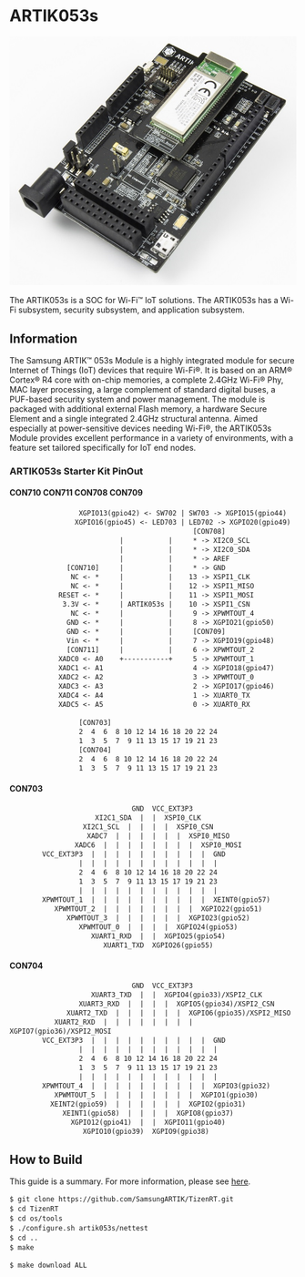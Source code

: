 # ARTIK053s

![ARTIK053s](../../../docs/media/a053.jpg)

The ARTIK053s is a SOC for Wi-Fi™ IoT solutions. The ARTIK053s has a Wi-Fi subsystem, security subsystem, and application subsystem.

## Information

The Samsung ARTIK™ 053s Module is a highly integrated module for secure Internet of Things (IoT) devices that require Wi-Fi®. It is based on an ARM® Cortex® R4 core with on-chip memories, a complete 2.4GHz Wi-Fi® Phy, MAC layer processing, a large complement of standard digital buses, a PUF-based security system and power management. The module is packaged with additional external Flash memory, a hardware Secure Element and a single integrated 2.4GHz structural antenna.
Aimed especially at power-sensitive devices needing Wi-Fi®, the ARTIK053s Module provides excellent performance in a variety of environments, with a feature set tailored specifically for IoT end nodes.

### ARTIK053s Starter Kit PinOut
#### CON710 CON711 CON708 CON709
```
                 XGPIO13(gpio42) <- SW702 | SW703 -> XGPIO15(gpio44)
                XGPIO16(gpio45) <- LED703 | LED702 -> XGPIO20(gpio49)
                                             [CON708]
                           |           |     * -> XI2C0_SCL
                           |           |     * -> XI2C0_SDA
                           |           |     * -> AREF
              [CON710]     |           |     * -> GND
               NC <- *     |           |    13 -> XSPI1_CLK
               NC <- *     |           |    12 -> XSPI1_MISO
            RESET <- *     |           |    11 -> XSPI1_MOSI
             3.3V <- *     | ARTIK053s |    10 -> XSPI1_CSN
               NC <- *     |           |     9 -> XPWMTOUT_4
              GND <- *     |           |     8 -> XGPIO21(gpio50)
              GND <- *     |           |     [CON709]
              Vin <- *     |           |     7 -> XGPIO19(gpio48)
              [CON711]     |           |     6 -> XPWMTOUT_2
            XADC0 <- A0    +-----------+     5 -> XPWMTOUT_1
            XADC1 <- A1                      4 -> XGPIO18(gpio47)
            XADC2 <- A2                      3 -> XPWMTOUT_0
            XADC3 <- A3                      2 -> XGPIO17(gpio46)
            XADC4 <- A4                      1 -> XUART0_TX
            XADC5 <- A5                      0 -> XUART0_RX

                 [CON703]
                 2  4  6  8 10 12 14 16 18 20 22 24
                 1  3  5  7  9 11 13 15 17 19 21 23
                 [CON704]
                 2  4  6  8 10 12 14 16 18 20 22 24
                 1  3  5  7  9 11 13 15 17 19 21 23
```
#### CON703
```
                              GND  VCC_EXT3P3
                     XI2C1_SDA  |  |  XSPI0_CLK
                  XI2C1_SCL  |  |  |  |  XSPI0_CSN
                   XADC7  |  |  |  |  |  |  XSPI0_MISO
                XADC6  |  |  |  |  |  |  |  |  XSPI0_MOSI
        VCC_EXT3P3  |  |  |  |  |  |  |  |  |  |  GND
                 |  |  |  |  |  |  |  |  |  |  |  |
                 2  4  6  8 10 12 14 16 18 20 22 24
                 1  3  5  7  9 11 13 15 17 19 21 23
                 |  |  |  |  |  |  |  |  |  |  |  |
        XPWMTOUT_1  |  |  |  |  |  |  |  |  |  |  XEINT0(gpio57)
           XPWMTOUT_2  |  |  |  |  |  |  |  |  XGPIO22(gpio51)
              XPWMTOUT_3  |  |  |  |  |  |  XGPIO23(gpio52)
                 XPWMTOUT_0  |  |  |  |  XGPIO24(gpio53)
                    XUART1_RXD  |  |  XGPIO25(gpio54)
                       XUART1_TXD  XGPIO26(gpio55)
```
#### CON704
```
                              GND  VCC_EXT3P3
                    XUART3_TXD  |  |  XGPIO4(gpio33)/XSPI2_CLK
                 XUART3_RXD  |  |  |  |  XGPIO5(gpio34)/XSPI2_CSN
              XUART2_TXD  |  |  |  |  |  |  XGPIO6(gpio35)/XSPI2_MISO
           XUART2_RXD  |  |  |  |  |  |  |  |  XGPIO7(gpio36)/XSPI2_MOSI
        VCC_EXT3P3  |  |  |  |  |  |  |  |  |  |  GND
                 |  |  |  |  |  |  |  |  |  |  |  |
                 2  4  6  8 10 12 14 16 18 20 22 24
                 1  3  5  7  9 11 13 15 17 19 21 23
                 |  |  |  |  |  |  |  |  |  |  |  |
        XPWMTOUT_4  |  |  |  |  |  |  |  |  |  |  XGPIO3(gpio32)
           XPWMTOUT_5  |  |  |  |  |  |  |  |  XGPIO1(gpio30)
          XEINT2(gpio59)  |  |  |  |  |  |  XGPIO2(gpio31)
             XEINT1(gpio58)  |  |  |  |  XGPIO8(gpio37)
               XGPIO12(gpio41)  |  |  XGPIO11(gpio40)
                  XGPIO10(gpio39)  XGPIO9(gpio38)
```

## How to Build

This guide is a summary. For more information, please see [here](../artik05x/README.md#how-to-build).
```bash
$ git clone https://github.com/SamsungARTIK/TizenRT.git
$ cd TizenRT
$ cd os/tools
$ ./configure.sh artik053s/nettest
$ cd ..
$ make
```
```bash
$ make download ALL
```
